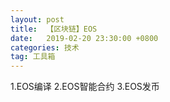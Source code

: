 ```yaml
---
layout: post
title:  【区块链】EOS
date:   2019-02-20 23:30:00 +0800
categories: 技术
tag: 工具箱
---
```


1.EOS编译
2.EOS智能合约
3.EOS发币

